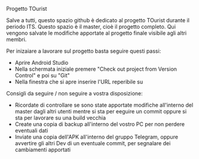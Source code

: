 Progetto TOurist

Salve a tutti, questo spazio github è dedicato al progetto TOurist durante il periodo ITS.
Questo spazio è il master, cioè il progetto completo. 
Qui vengono salvate le modifiche apportate al progetto finale visibile agli altri membri.

Per inizaiare a lavorare sul progetto basta seguire questi passi:
- Aprire Android Studio
- Nella schermata iniziale premere "Check out project from Version Control" e poi su "Git"
- Nella finestra che si apre inserire l'URL reperibile su 



Consigli da seguire / non seguire a vostra disposizione:
- Ricordate di controllare se sono state apportate modifiche all'interno del master dagli altri utenti mentre si sta per eeguire un commit oppure si sta per lavorare su una build vecchia
- Create una copia di backup all'interno del vostro PC per non perdere eventuali dati
- Inviate una copia dell'APK all'interno del gruppo Telegram, oppure avvertire gli altri Dev di un eventuale commit, per segnalare dei cambiamenti apportati
